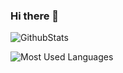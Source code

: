 ### Hi there 👋

![GithubStats](https://github-readme-stats.vercel.app/api?username=zjd1988&show_icons=true&theme=dark&count_private=true)

![Most Used Languages](https://github-readme-stats.vercel.app/api/top-langs/?username=zjd1988&theme=dark&layout=compact)

<!--
**zjd1988/zjd1988** is a ✨ _special_ ✨ repository because its `README.md` (this file) appears on your GitHub profile.

Here are some ideas to get you started:

- 🔭 I’m currently working on ...
- 🌱 I’m currently learning ...
- 👯 I’m looking to collaborate on ...
- 🤔 I’m looking for help with ...
- 💬 Ask me about ...
- 📫 How to reach me: ...
- 😄 Pronouns: ...
- ⚡ Fun fact: ...
-->
